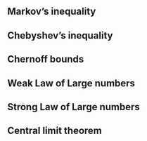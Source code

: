 ## Markov’s inequality

## Chebyshev’s inequality

## Chernoff bounds

## Weak Law of Large numbers

## Strong Law of Large numbers

## Central limit theorem
